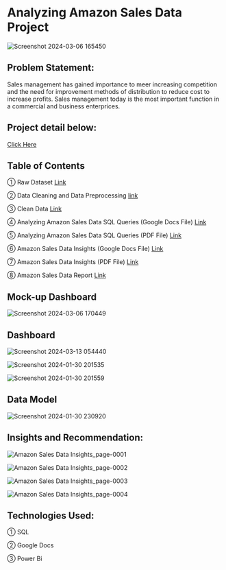 # Analyzing Amazon Sales Data Project

![Screenshot 2024-03-06 165450](https://github.com/Saquibtechlotraining/Unified-Mentor-Internship-Projects/assets/91885135/e41a67fd-d04f-4062-bbfa-4e5891493036)

## Problem Statement:
Sales management has gained importance to meer increasing competition and the need for improvement methods of distribution to reduce cost to increase profits. Sales management today is the most important function in a commercial and business enterprices.

## Project detail below:
[Click Here](https://github.com/Saquibtechlotraining/Unified-Mentor-Internship-Projects/blob/main/Analyzing_Amazon_Sales_Project/Project%201_Analyzing%20Amazon%20Sales%20data.pdf)

## Table of Contents

① Raw Dataset [Link](https://github.com/Saquibtechlotraining/Unified-Mentor-Internship-Projects/blob/main/Analyzing_Amazon_Sales_Project/Amazon%20Sales%20data.csv)

② Data Cleaning and Data Preprocessing [link](https://github.com/Saquibtechlotraining/Unified-Mentor-Internship-Projects/blob/main/Analyzing_Amazon_Sales_Project/SQL_Data_Cleaning_%26_Data_Preprocessing.sql)

③ Clean Data [Link](https://github.com/Saquibtechlotraining/Unified-Mentor-Internship-Projects/blob/main/Analyzing_Amazon_Sales_Project/Clean_Amazon_Sales_data.csv)

④ Analyzing Amazon Sales Data SQL Queries (Google Docs File) [Link](https://github.com/Saquibtechlotraining/Unified-Mentor-Internship-Projects/blob/main/Analyzing_Amazon_Sales_Project/Analysing%20Amazon%20Sales%20SQL%20Queries.docx)

⑤ Analyzing Amazon Sales Data SQL Queries (PDF File) [Link](https://github.com/Saquibtechlotraining/Unified-Mentor-Internship-Projects/blob/main/Analyzing_Amazon_Sales_Project/Analysing%20Amazon%20Sales%20SQL%20Queries.pdf)

⑥ Amazon Sales Data Insights (Google Docs File) [Link](https://github.com/Saquibtechlotraining/Unified-Mentor-Internship-Projects/blob/main/Analyzing_Amazon_Sales_Project/Amazon%20Sales%20Data%20Insights.docx)

⑦ Amazon Sales Data Insights (PDF File) [Link](https://github.com/Saquibtechlotraining/Unified-Mentor-Internship-Projects/blob/main/Analyzing_Amazon_Sales_Project/Amazon%20Sales%20Data%20Insights.pdf)

⑧ Amazon Sales Data Report [Link](https://github.com/Saquibtechlotraining/Unified-Mentor-Internship-Projects/blob/main/Analyzing_Amazon_Sales_Project/Analysing%20Amazon%20Sales%20Data%20Report.pdf)

## Mock-up Dashboard

![Screenshot 2024-03-06 170449](https://github.com/Saquibtechlotraining/Unified-Mentor-Internship-Projects/assets/91885135/bab2ff45-2f41-4440-aca2-81a6b40f8170)

## Dashboard

![Screenshot 2024-03-13 054440](https://github.com/Saquibtechlotraining/Unified-Mentor-Internship-Projects/assets/91885135/b8a35c3c-f4a4-4dd6-bcbb-9899b3a8e3ef)

![Screenshot 2024-01-30 201535](https://github.com/Saquibtechlotraining/Unified-Mentor-Internship-Projects/assets/91885135/e6284c07-a006-45e0-a17f-8769c7acc430)

![Screenshot 2024-01-30 201559](https://github.com/Saquibtechlotraining/Unified-Mentor-Internship-Projects/assets/91885135/b745fced-6ef5-448a-b76a-d82aa2cd68b2)

## Data Model

![Screenshot 2024-01-30 230920](https://github.com/Saquibtechlotraining/Unified-Mentor-Internship-Projects/assets/91885135/22d617e4-c9c6-40a3-a0cd-3074bb34ba8d)

## Insights and Recommendation:
![Amazon Sales Data Insights_page-0001](https://github.com/Saquibtechlotraining/Unified-Mentor-Internship-Projects/assets/91885135/426355f4-b9e0-4f14-b6eb-c7bbe2e1129b)

![Amazon Sales Data Insights_page-0002](https://github.com/Saquibtechlotraining/Unified-Mentor-Internship-Projects/assets/91885135/25181983-b319-4a0a-9275-0714ecd5ffb8)

![Amazon Sales Data Insights_page-0003](https://github.com/Saquibtechlotraining/Unified-Mentor-Internship-Projects/assets/91885135/031f8fc0-b0bd-4803-ba53-f91ffbd0d6d4)

![Amazon Sales Data Insights_page-0004](https://github.com/Saquibtechlotraining/Unified-Mentor-Internship-Projects/assets/91885135/caeac660-0681-4443-845d-f1f7a9797b79)

## Technologies Used:

① SQL

② Google Docs

③ Power Bi




